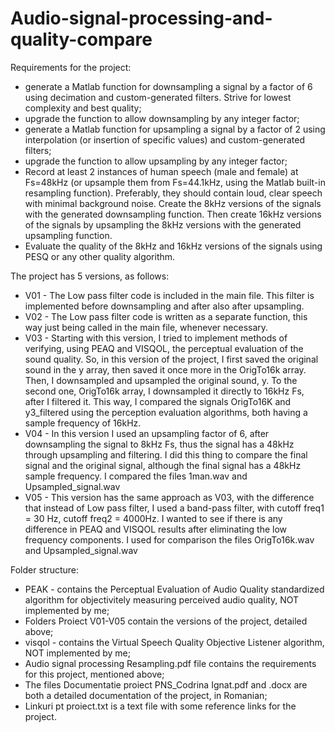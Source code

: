 # Audio-signal-processing-and-quality-compare

Requirements for the project:
- generate a Matlab function for downsampling a signal by a factor of 6 using decimation and custom-generated filters. Strive for lowest complexity and best quality;
- upgrade the function to allow downsampling by any integer factor;
- generate a Matlab function for upsampling a signal by a factor of 2 using interpolation (or insertion of specific values) and custom-generated filters;
- upgrade the function to allow upsampling by any integer factor;
- Record at least 2 instances of human speech (male and female) at Fs=48kHz (or upsample them from Fs=44.1kHz, using the Matlab built-in resampling function). Preferably, they should contain loud, clear speech with minimal background noise. Create the 8kHz versions of the signals with the generated downsampling function. Then create 16kHz versions of the signals by upsampling the 8kHz versions with the generated upsampling function.
- Evaluate the quality of the 8kHz and 16kHz versions of the signals using PESQ or any other quality algorithm.

The project has 5 versions, as follows:
- V01 - The Low pass filter code is included in the main file. This filter is implemented before downsampling and after also after upsampling. 
- V02 - The Low pass filter code is written as a separate function, this way just being called in the main file, whenever necessary.
- V03 - Starting with this version, I tried to implement methods of verifying, using PEAQ and VISQOL, the perceptual evaluation of the sound quality. So, in this version of the project, I first saved the original sound in the y array, then saved it once more in the OrigTo16k array. Then, I downsampled and upsampled the original sound, y. To the second one, OrigTo16k array, I downsampled it directly to 16kHz Fs, after I filtered it. This way, I compared the signals OrigTo16K and y3_filtered using the perception evaluation algorithms, both having a sample frequency of 16kHz. 
- V04 - In this version I used an upsampling factor of 6, after downsampling the signal to 8kHz Fs, thus the signal has a 48kHz through upsampling and filtering. I did this thing to compare the final signal and the original signal, although the final signal has a 48kHz sample frequency. I compared the files 1man.wav and Upsampled_signal.wav
- V05 - This version has the same approach as V03, with the difference that instead of Low pass filter, I used a band-pass filter, with cutoff freq1 = 30 Hz, cutoff freq2 = 4000Hz. I wanted to see if there is any difference in PEAQ and VISQOL results after eliminating the low frequency components. I used for comparison the files OrigTo16k.wav and Upsampled_signal.wav


Folder structure:
- PEAK - contains the Perceptual Evaluation of Audio Quality standardized algorithm for objectivitely measuring perceived audio quality, NOT implemented by me;
- Folders Proiect V01-V05 contain the versions of the project, detailed above;
- visqol - contains the Virtual Speech Quality Objective Listener algorithm, NOT implemented by me;
- Audio signal processing Resampling.pdf file contains the requirements for this project, mentioned above;
- The files Documentatie proiect PNS_Codrina Ignat.pdf and .docx are both a detailed documentation of the project, in Romanian;
- Linkuri pt proiect.txt is a text file with some reference links for the project.
